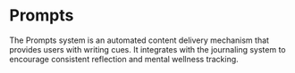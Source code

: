 # Prompts
The Prompts system is an automated content delivery mechanism that provides users with writing cues. It integrates with the journaling system to encourage consistent reflection and mental wellness tracking.


